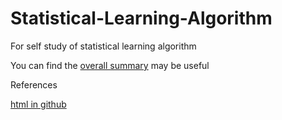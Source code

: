 # Statistical-Learning-Algorithm
For self study of statistical learning algorithm

You can find the [overall summary](https://github.com/zhongjzsb/Statistical-Learning-Algorithm/blob/master/Overall%20Summary.nb.html) may be useful


References

[html in github](http://michaelcrump.net/how-to-run-html-files-in-your-browser-from-github/)
